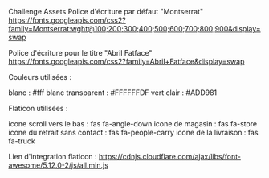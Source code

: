 Challenge Assets
Police d'écriture par défaut "Montserrat" https://fonts.googleapis.com/css2?family=Montserrat:wght@100;200;300;400;500;600;700;800;900&display=swap

Police d'écriture pour le titre "Abril Fatface" https://fonts.googleapis.com/css2?family=Abril+Fatface&display=swap

Couleurs utilisées :

blanc : #fff blanc transparent : #FFFFFFDF vert clair : #ADD981

Flaticon utilisées :

icone scroll vers le bas : fas fa-angle-down icone de magasin : fas fa-store icone du retrait sans contact : fas fa-people-carry icone de la livraison : fas fa-truck

Lien d'integration flaticon : https://cdnjs.cloudflare.com/ajax/libs/font-awesome/5.12.0-2/js/all.min.js